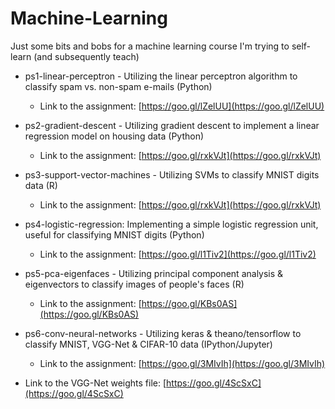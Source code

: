 Machine-Learning
================

Just some bits and bobs for a machine learning course I'm trying to self-learn (and subsequently teach)

* ps1-linear-perceptron - Utilizing the linear perceptron algorithm to classify spam vs. non-spam e-mails (Python)
   * Link to the assignment: [https://goo.gl/lZelUU](https://goo.gl/lZelUU)

* ps2-gradient-descent - Utilizing gradient descent to implement a linear regression model on housing data (Python)
   * Link to the assignment: [https://goo.gl/rxkVJt](https://goo.gl/rxkVJt)

* ps3-support-vector-machines - Utilizing SVMs to classify MNIST digits data (R)
   * Link to the assignment: [https://goo.gl/rxkVJt](https://goo.gl/rxkVJt)

* ps4-logistic-regression: Implementing a simple logistic regression unit, useful for classifying MNIST digits (Python)
   * Link to the assignment: [https://goo.gl/l1Tiv2](https://goo.gl/l1Tiv2)

* ps5-pca-eigenfaces - Utilizing principal component analysis & eigenvectors to classify images of people's faces (R)
   * Link to the assignment: [https://goo.gl/KBs0AS](https://goo.gl/KBs0AS)

* ps6-conv-neural-networks - Utilizing keras & theano/tensorflow to classify MNIST, VGG-Net & CIFAR-10 data (IPython/Jupyter)
   * Link to the assignment: [https://goo.gl/3MIvIh](https://goo.gl/3MIvIh)
* Link to the VGG-Net weights file: [https://goo.gl/4ScSxC](https://goo.gl/4ScSxC)
